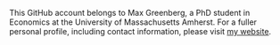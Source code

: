 This GitHub account belongs to Max Greenberg, a PhD student in Economics at the University of Massachusetts Amherst. For a fuller personal profile, including contact information, please visit [my website](www.max-greenberg.com).
